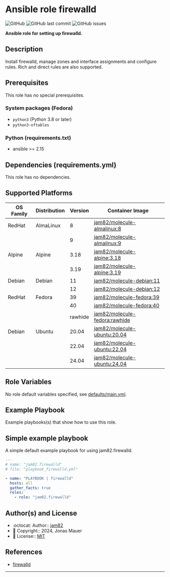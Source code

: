 # Ansible role firewalld

![GitHub](https://img.shields.io/github/license/jam82/ansible-role-firewalld) ![GitHub last commit](https://img.shields.io/github/last-commit/jam82/ansible-role-firewalld) ![GitHub issues](https://img.shields.io/github/issues-raw/jam82/ansible-role-firewalld)

**Ansible role for setting up firewalld.**

## Description

Install firewalld, manage zones and interface assignments and configure rules.
Rich and direct rules are also supported.

## Prerequisites

This role has no special prerequisites.

### System packages (Fedora)

- `python3` (Python 3.8 or later)
- `python3-nftables`

### Python (requirements.txt)

- ansible >= 2.15

## Dependencies (requirements.yml)

This role has no dependencies.

## Supported Platforms

| OS Family | Distribution | Version | Container Image |
|-----------|--------------|---------|-----------------|
| RedHat | AlmaLinux | 8 | [jam82/molecule-almalinux:8]( https://hub.docker.com/r/jam82/molecule-almalinux ) |
| | | 9 | [jam82/molecule-almalinux:9]( https://hub.docker.com/r/jam82/molecule-almalinux ) |
| Alpine | Alpine | 3.18 | [jam82/molecule-alpine:3.18]( https://hub.docker.com/r/jam82/molecule-alpine ) |
| | | 3.19 | [jam82/molecule-alpine:3.19]( https://hub.docker.com/r/jam82/molecule-alpine ) |
| Debian | Debian | 11 | [jam82/molecule-debian:11]( https://hub.docker.com/r/jam82/molecule-debian ) |
| | | 12 | [jam82/molecule-debian:12]( https://hub.docker.com/r/jam82/molecule-debian ) |
| RedHat | Fedora | 39 | [jam82/molecule-fedora:39]( https://hub.docker.com/r/jam82/molecule-fedora ) |
| | | 40 | [jam82/molecule-fedora:40]( https://hub.docker.com/r/jam82/molecule-fedora ) |
| | | rawhide | [jam82/molecule-fedora:rawhide]( https://hub.docker.com/r/jam82/molecule-fedora ) |
| Debian | Ubuntu | 20.04 | [jam82/molecule-ubuntu:20.04]( https://hub.docker.com/r/jam82/molecule-ubuntu ) |
| | | 22.04 | [jam82/molecule-ubuntu:22.04]( https://hub.docker.com/r/jam82/molecule-ubuntu ) |
| | | 24.04 | [jam82/molecule-ubuntu:24.04]( https://hub.docker.com/r/jam82/molecule-ubuntu ) |

## Role Variables

No role default variables specified, see [defaults/main.yml](defaults/main.yml).

## Example Playbook

Example playbooks(s) that show how to use this role.

## Simple example playbook

A simple default example playbook for using jam82.firewalld.
```yaml
---
# name: "jam82.firewalld"
# file: "playbook_firewalld.yml"

- name: "PLAYBOOK | firewalld"
  hosts: all
  gather_facts: true
  roles:
    - role: "jam82.firewalld"
```

## Author(s) and License

- :octocat:                 Author::    [jam82](https://github.com/jam82)
- :triangular_flag_on_post: Copyright:: 2024, Jonas Mauer
- :page_with_curl:          License::   [MIT](LICENSE)

## References

- [firewalld](https://firewalld.org/)

---
